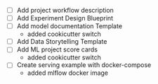 - [ ] Add project workflow description
- [ ] Add Experiment Design Blueprint
- [ ] Add model documentation Template
    - added cookicutter switch
- [ ] Add Data Storytelling Template
- [ ] Add ML project score cards
    - added cookicutter switch
- [ ] Create serving example with docker-compose
    - added mlflow docker image
